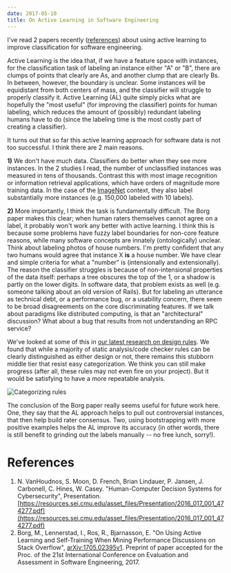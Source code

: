 ```yaml
---
date: 2017-05-10
title: On Active Learning in Software Engineering
---
```


I've read 2 papers recently ([references](#refs)) about using active learning to improve classification for software engineering.

Active Learning is the idea that, if we have a feature space with instances, for the classification task of labeling an instance either "A" or "B", there are clumps of points that clearly are As, and another clump that are clearly Bs. In between, however, the boundary is unclear. Some instances will be equidistant from both centers of mass, and the classifier will struggle to properly classify it. Active Learning (AL) quite simply picks what are hopefully the "most useful" (for improving the classifier) points for human labeling, which reduces the amount of (possibly) redundant labeling humans have to do (since the labeling time is the most costly part of creating a classifier). 

It turns out that so far this active learning approach for software data is not too successful. I think there are 2 main reasons.

**1)** We don't have much data. Classifiers do better when they see more instances. In the 2 studies I read, the number of unclassified instances was measured in tens of thousands. Contrast this with most image recognition or information retrieval applications, which have orders of magnitude more training data. In the case of the [ImageNet](http://image-net.org/challenges/LSVRC/2016/) context, they also label substantially more instances (e.g. 150,000 labeled with 10 labels).

**2)** More importantly, I think the task is fundamentally difficult. The Borg paper makes this clear; when human raters themselves cannot agree on a label, it probably won't work any better with active learning. I think this is because some problems have fuzzy label boundaries for non-core feature reasons, while many software concepts are innately (ontologically) unclear. Think about labeling photos of house numbers. I'm pretty confident that any two humans would agree that instance X **is** a house number. We have clear and simple criteria for what a "number" is (intensionally and extensionally). The reason the classifier struggles is because of non-intensional properties of the data itself: perhaps a tree obscures the top of the 1, or a shadow is partly on the lower digits. In software data, that problem exists as well (e.g. someone talking about an old version of Rails). But for labeling an utterance as technical debt, or a performance bug, or a usability concern, there seem to be broad disagreements on the core discriminating features. If we talk about paradigms like distributed computing, is that an "architectural" discussion? What about a bug that results from not understanding an RPC service?  

We've looked at some of this in [our latest research on design rules](https://insights.sei.cmu.edu/sei_blog/2017/05/automating-design-analysis.html). We found that while a majority of static analysis/code checker rules can be clearly distinguished as either design or not, there remains this stubborn middle tier that resist easy categorization. We think you can still make progress (after all, these rules may not even fire on your project). But it would be satisfying to have a more repeatable analysis.  

![Categorizing rules](https://insights.sei.cmu.edu/sei_blog/combinedtable_figure2_ernst.png)

The conclusion of the Borg paper really seems useful for future work here. One, they say that the AL approach helps to pull out controversial instances, that then help build rater consensus. Two, using bootstrapping with more positive examples helps the AL improve its accuracy (in other words, there is still benefit to grinding out the labels manually -- no free lunch, sorry!).

# <a name="refs"></a>References

1. N. VanHoudnos, S. Moon, D. French, Brian Lindauer, P. Jansen, J. Carbonell, C. Hines, W. Casey. "Human-Computer Decision Systems for Cybersecurity", Presentation. [https://resources.sei.cmu.edu/asset_files/Presentation/2016_017_001_474277.pdf](https://resources.sei.cmu.edu/asset_files/Presentation/2016_017_001_474277.pdf)
2. Borg, M., Lennerstad, I., Ros, R., Bjarnasson, E. "On Using Active Learning and Self-Training When Mining Performance Discussions on Stack Overflow", [arXiv:1705.02395v1](https://arxiv.org/abs/1705.02395). 	Preprint of paper accepted for the Proc. of the 21st International Conference on Evaluation and Assessment in Software Engineering, 2017.